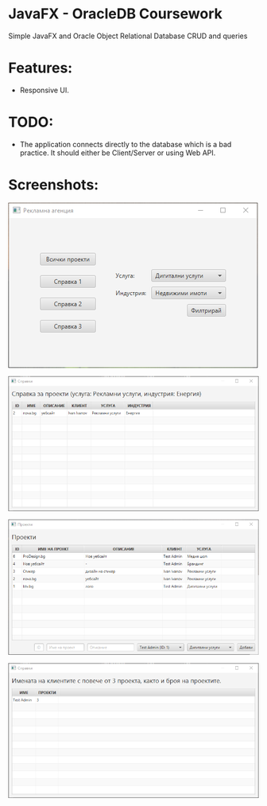 # JavaFX - OracleDB Coursework
Simple JavaFX and Oracle Object Relational Database CRUD and queries

# Features:
- Responsive UI.

# TODO:
- The application connects directly to the database which is a bad practice. It should either be Client/Server or using Web API.

# Screenshots:
![Main window](/screenshots/main-window.png?raw=true "Main window")

![Filter](/screenshots/filter.png?raw=true "Filter")

![All projects](/screenshots/all-projects.png?raw=true "All projects")

![Query one](/screenshots/query-one.png?raw=true "Query one")

